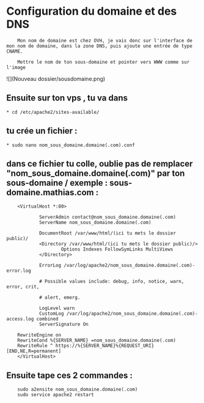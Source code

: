 
# Configuration du domaine et des DNS
        Mon nom de domaine est chez OVH, je vais donc sur l'interface de mon nom de domaine, dans la zone DNS, puis ajoute une entrée de type CNAME.

        Mettre le nom de ton sous-domaine et pointer vers WWW comme sur l'image

![](Nouveau dossier/sousdomaine.png)

## Ensuite sur ton vps , tu va dans 
	
	* cd /etc/apache2/sites-available/

## tu crée un fichier :

	* sudo nano nom_sous_domaine.domaine(.com).conf

## dans ce fichier tu colle, oublie pas de remplacer "nom_sous_domaine.domaine(.com)" par ton sous-domaine / exemple : sous-domaine.mathias.com :

	

        <VirtualHost *:80>

                ServerAdmin contact@nom_sous_domaine.domaine(.com)
                ServerName nom_sous_domaine.domaine(.com)

                DocumentRoot /var/www/html/(ici tu mets le dossier public)/
                <Directory /var/www/html/(ici tu mets le dossier public)/>
                        Options Indexes FollowSymLinks MultiViews
                </Directory>

                ErrorLog /var/log/apache2/nom_sous_domaine.domaine(.com)-error.log

                # Possible values include: debug, info, notice, warn, error, crit,

                # alert, emerg.

                LogLevel warn
                CustomLog /var/log/apache2/nom_sous_domaine.domaine(.com)-access.log combined
                ServerSignature On

        RewriteEngine on
        RewriteCond %{SERVER_NAME} =nom_sous_domaine.domaine(.com)
        RewriteRule ^ https://%{SERVER_NAME}%{REQUEST_URI} [END,NE,R=permanent]
        </VirtualHost>

## Ensuite tape ces 2 commandes :

        sudo a2ensite nom_sous_domaine.domaine(.com)
        sudo service apache2 restart
